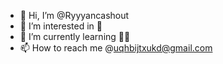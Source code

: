 - 👋 Hi, I’m @Ryyyancashout
- 👀 I’m interested in 🏀
- 🌱 I’m currently learning 👨‍💻
- 📫 How to reach me @uqhbijtxukd@gmail.com

<!---
Ryyyancashout/Ryyyancashout is a ✨ special ✨ repository because its `README.md` (this file) appears on your GitHub profile.
You can click the Preview link to take a look at your changes.
--->
